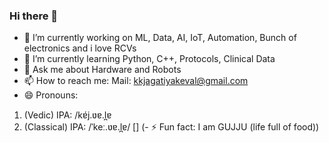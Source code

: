 ### Hi there 👋


- 🔭 I’m currently working on ML, Data, AI, IoT, Automation, Bunch of electronics and i love RCVs
- 🌱 I’m currently learning Python, C++, Protocols, Clinical Data 
- 💬 Ask me about Hardware and Robots
- 📫 How to reach me: Mail: kkjagatiyakeval@gmail.com
- 😄 Pronouns:  
1. (Vedic) IPA: /kɐ́j.ʋɐ.l̪ɐ
2. (Classical) IPA: /ˈkeː.ʋɐ.l̪ɐ/
[] (- ⚡ Fun fact: I am GUJJU (life full of food))
